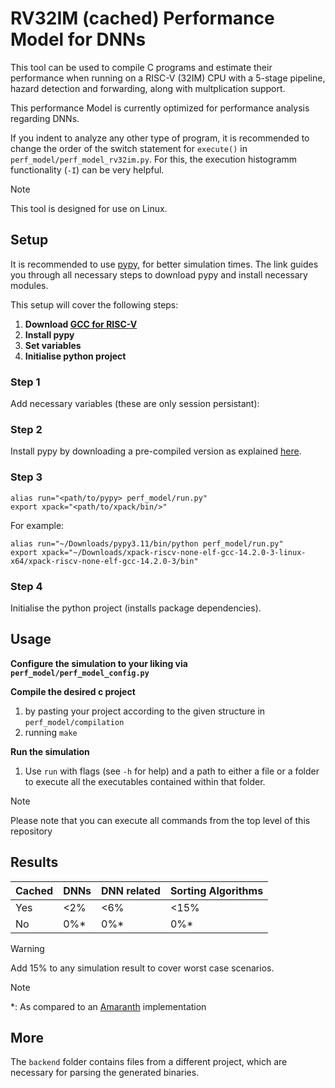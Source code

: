 # RV32IM (cached) Performance Model for DNNs

This tool can be used to compile C programs and estimate their performance when running on a RISC-V (32IM) CPU with a 5-stage pipeline, hazard detection and forwarding, along with multplication support.

This performance Model is currently optimized for performance analysis regarding DNNs.

If you indent to analyze any other type of program, it is recommended to change the order of the switch statement for `execute()` in `perf_model/perf_model_rv32im.py`. For this, the execution histogramm functionality (`-I`) can be very helpful.

> [!NOTE]
> This tool is designed for use on Linux.


## Setup
It is recommended to use [pypy](https://doc.pypy.org/en/latest/install.html), for better simulation times. The link guides you through all necessary steps to download pypy and install necessary modules.

This setup will cover the following steps:

1.  **Download [GCC for RISC-V](https://github.com/xpack-dev-tools/riscv-none-elf-gcc-xpack/releases/tag/v14.2.0-3)**
2.  **Install pypy**
3.  **Set variables**
4.  **Initialise python project**


### Step 1
Add necessary variables (these are only session persistant):


### Step 2
Install pypy by downloading a pre-compiled version as explained [here](https://doc.pypy.org/en/latest/install.html).


### Step 3
```
alias run="<path/to/pypy> perf_model/run.py"
export xpack="<path/to/xpack/bin/>"
```

For example:
```
alias run="~/Downloads/pypy3.11/bin/python perf_model/run.py"
export xpack="~/Downloads/xpack-riscv-none-elf-gcc-14.2.0-3-linux-x64/xpack-riscv-none-elf-gcc-14.2.0-3/bin"
```


### Step 4
Initialise the python project (installs package dependencies).

## Usage
**Configure the simulation to your liking via `perf_model/perf_model_config.py`**

**Compile the desired c project**

1. by pasting your project according to the given structure in `perf_model/compilation`
2. running `make`

**Run the simulation**
1. Use `run` with flags (see `-h` for help) and a path to either a file or a folder to execute all the executables contained within that folder.

> [!NOTE]
> Please note that you can execute all commands from the top level of this repository

## Results

| Cached   | DNNs          | DNN related   | Sorting Algorithms |
| -------- | ------------- | ------------- | ------------------ |
| Yes      | <2%           | <6%           | <15%               |
| No       | 0%*           | 0%*           |  0%*               |

> [!WARNING]
> Add 15% to any simulation result to cover worst case scenarios.

> [!NOTE]
> *: As compared to an [Amaranth](https://github.com/amaranth-lang/amaranth) implementation


## More

The `backend` folder contains files from a different project, which are necessary for parsing the generated binaries.
